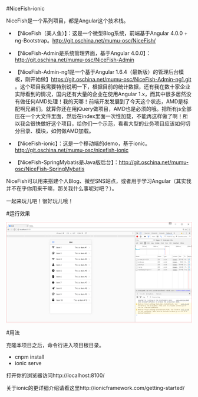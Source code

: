 #NiceFish-ionic

NiceFish是一个系列项目，都是Angular这个技术栈。

- 【NiceFish（美人鱼）】：这是一个微型Blog系统，前端基于Angular 4.0.0 + ng-Bootstrap。http://git.oschina.net/mumu-osc/NiceFish/

- 【NiceFish-Admin是系统管理界面，基于Angular 4.0.0】：http://git.oschina.net/mumu-osc/NiceFish-Admin

- 【NiceFish-Admin-ng1是一个基于Angular 1.6.4（最新版）的管理后台模板，刚开始做】https://git.oschina.net/mumu-osc/NiceFish-Admin-ng1.git 。这个项目我需要特别说明一下，根据目前的统计数据，还有我在数十家企业实际看到的情况，国内还有大量的企业在使用Angular 1.x，而其中很多居然没有做任何AMD处理！我的天哪！前端开发发展到了今天这个状态，AMD是标配啊兄弟们。就算你还在用jQuery做项目，AMD也是必须的哦。把所有js全部压在一个大文件里面，然后在index里面一次性加载，不能再这样做了啊！所以我会很快做好这个项目，给你们一个示范，看看大型的业务项目应该如何切分目录、模块，如何做AMD加载。

- 【NiceFish-ionic】：这是一个移动端的demo，基于ionic。http://git.oschina.net/mumu-osc/nicefish-ionic

- 【NiceFish-SpringMybatis是Java版后台】：http://git.oschina.net/mumu-osc/NiceFish-SpringMybatis 

NiceFish可以用来搭建个人Blog、微型SNS站点，或者用于学习Angular（其实我并不在乎你用来干嘛，那关我什么事呢对吧？）。 

一起来玩儿吧！很好玩儿哦！

#运行效果

![视频教程截图](src/assets/imgs/1.png)

#用法

克隆本项目之后，命令行进入项目根目录。

- cnpm install
- ionic serve

打开你的浏览器访问http://localhost:8100/

关于ionic的更详细介绍请看这里http://ionicframework.com/getting-started/